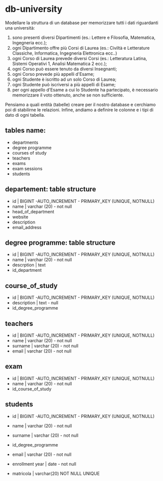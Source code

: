# db-university

Modellare la struttura di un database per memorizzare tutti i dati riguardanti una università:

1. sono presenti diversi Dipartimenti (es.: Lettere e Filosofia, Matematica, Ingegneria ecc.);
2. ogni Dipartimento offre più Corsi di Laurea (es.: Civiltà e Letterature Classiche, Informatica, Ingegneria Elettronica ecc..)
3. ogni Corso di Laurea prevede diversi Corsi (es.: Letteratura Latina, Sistemi Operativi 1, Analisi Matematica 2 ecc.);
4. ogni Corso può essere tenuto da diversi Insegnanti;
5. ogni Corso prevede più appelli d'Esame;
6. ogni Studente è iscritto ad un solo Corso di Laurea;
7. ogni Studente può iscriversi a più appelli di Esame;
8. per ogni appello d'Esame a cui lo Studente ha partecipato, è necessario memorizzare il voto ottenuto, anche se non sufficiente.

Pensiamo a quali entità (tabelle) creare per il nostro database e cerchiamo poi di stabilirne le relazioni. Infine, andiamo a definire le colonne e i tipi di dato di ogni tabella.

## tables name:

- departments
- degree programme
- courses of study
- teachers
- exams
- exam sessions
- students

## departement: table structure

- id | BIGINT -AUTO_INCREMENT - PRIMARY_KEY (UNIQUE, NOTNULL)
- name | varchar (20) - not null
- head_of_department
- website
- description
- email_address

## degree programme: table structure

- id | BIGINT -AUTO_INCREMENT - PRIMARY_KEY (UNIQUE, NOTNULL)
- name | varchar (20) - not null
- descrption | text
- id_department

## course_of_study

- id | BIGINT -AUTO_INCREMENT - PRIMARY_KEY (UNIQUE, NOTNULL)
- description | text - null
- id_degree_programme

## teachers

- id | BIGINT -AUTO_INCREMENT - PRIMARY_KEY (UNIQUE, NOTNULL)
- name | varchar (20) - not null
- surname | varchar (20) - not null
- email | varchar (20) - not null

## exam

- id | BIGINT -AUTO_INCREMENT - PRIMARY_KEY (UNIQUE, NOTNULL)
- name | varchar (20) - not null
- id_course_of_study

## students

- id | BIGINT -AUTO_INCREMENT - PRIMARY_KEY (UNIQUE, NOTNULL)
- name | varchar (20) - not null
- surname | varchar (20) - not null
- id_degree_programme

- email | varchar (20) - not null
- enrollment year | date - not null
- matricola | varchar(20) NOT NULL UNIQUE
